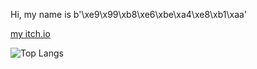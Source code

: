 Hi, my name is  b'\xe9\x99\xb8\xe6\xbe\xa4\xe8\xb1\xaa' 

[my itch.io](https://canarydisambiguation.itch.io/)

![Top Langs](https://github-readme-stats.vercel.app/api/top-langs/?username=JaylenLuc&hide=html,css,shell,makefile&theme=nightowl&layout=compact&langs_count=10)
